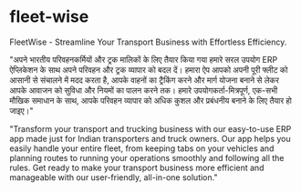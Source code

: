 # fleet-wise
FleetWise - Streamline Your Transport Business with Effortless Efficiency.

"अपने भारतीय परिवहनकर्मियों और ट्रक मालिकों के लिए तैयार किया गया हमारे सरल उपयोग ERP ऐप्लिकेशन के साथ अपने परिवहन और ट्रक व्यापार को बदल दें। हमारा ऐप आपको अपनी पूरी फ्लीट को आसानी से संचालने में मदद करता है, आपके वाहनों का ट्रैकिंग करने और मार्ग योजना बनाने से लेकर आपके आवाजन को सुविधा और नियमों का पालन करने तक। हमारे उपयोगकर्ता-मित्रपूर्ण, एक-सभी मौखिक समाधान के साथ, आपके परिवहन व्यापार को अधिक कुशल और प्रबंधनीय बनाने के लिए तैयार हो जाइए।"

"Transform your transport and trucking business with our easy-to-use ERP app made just for Indian transporters and truck owners. Our app helps you easily handle your entire fleet, from keeping tabs on your vehicles and planning routes to running your operations smoothly and following all the rules. Get ready to make your transport business more efficient and manageable with our user-friendly, all-in-one solution."
